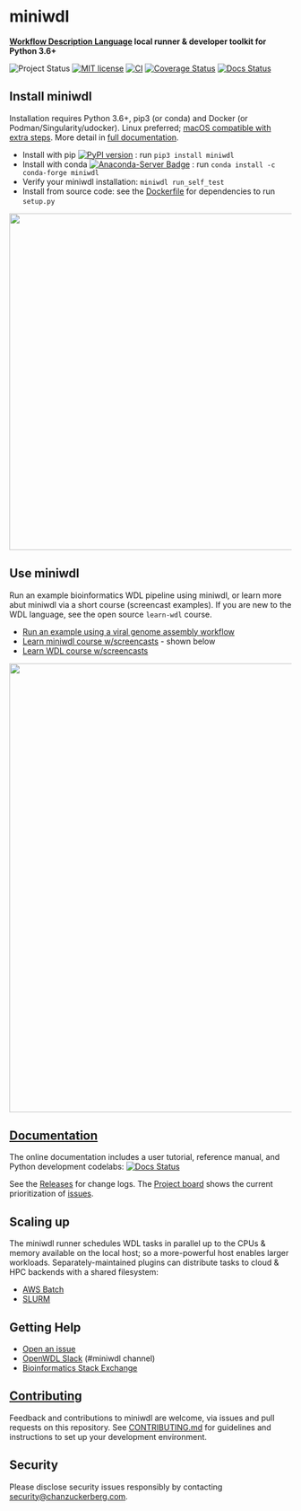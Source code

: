# miniwdl
**[Workflow Description Language](http://openwdl.org/) local runner & developer toolkit for Python 3.6+**

![Project Status](https://img.shields.io/badge/status-stable-green.svg)
[![MIT license](https://img.shields.io/badge/license-MIT-brightgreen.svg)](https://github.com/chanzuckerberg/miniwdl/blob/main/LICENSE)
[![CI](https://github.com/chanzuckerberg/miniwdl/workflows/CI/badge.svg?branch=main)](https://github.com/chanzuckerberg/miniwdl/actions?query=workflow%3ACI)
[![Coverage Status](https://coveralls.io/repos/github/chanzuckerberg/miniwdl/badge.svg?branch=main)](https://coveralls.io/github/chanzuckerberg/miniwdl?branch=main)
[![Docs Status](https://readthedocs.org/projects/miniwdl/badge/?version=latest)](https://miniwdl.readthedocs.io/en/latest/)

## Install miniwdl

Installation requires Python 3.6+, pip3 (or conda) and Docker (or Podman/Singularity/udocker). Linux preferred; [macOS compatible with extra steps](https://github.com/chanzuckerberg/miniwdl/issues/145). More detail in [full documentation](https://miniwdl.readthedocs.io/en/latest/getting_started.html).

- Install with pip [![PyPI version](https://img.shields.io/pypi/v/miniwdl.svg)](https://pypi.org/project/miniwdl/) : run `pip3 install miniwdl`
- Install with conda [![Anaconda-Server Badge](https://anaconda.org/conda-forge/miniwdl/badges/version.svg)](https://anaconda.org/conda-forge/miniwdl) : run `conda install -c conda-forge miniwdl`
- Verify your miniwdl installation: `miniwdl run_self_test`
- Install from source code: see the [Dockerfile](https://github.com/chanzuckerberg/miniwdl/blob/main/Dockerfile) for dependencies to run `setup.py`

<img src="https://github.com/openwdl/learn-wdl/blob/master/images/miniwdl-dev.png" width=600>

## Use miniwdl

Run an example bioinformatics WDL pipeline using miniwdl, or learn more abut miniwdl via a short course (screencast examples).  If you are new to the WDL language, see the open source `learn-wdl` course.  

- [Run an example using a viral genome assembly workflow](https://miniwdl.readthedocs.io/en/latest/getting_started.html)
- [Learn miniwdl course w/screencasts](https://github.com/openwdl/learn-wdl/tree/master/6_miniwdl_course) - shown below
- [Learn WDL course w/screencasts](https://github.com/openwdl/learn-wdl)

[<img src="https://github.com/openwdl/learn-wdl/blob/master/images/miniwdl-screencasts.png" width=800>](https://www.youtube.com/playlist?list=PL4Q4HssKcxYv1FQJUD6D1Cu0Q1O-_S1hM)

## [Documentation](https://miniwdl.readthedocs.io/en/latest/WDL.html)

The online documentation includes a user tutorial, reference manual, and Python development codelabs: [![Docs Status](https://readthedocs.org/projects/miniwdl/badge/?version=latest)](https://miniwdl.readthedocs.io/en/latest/WDL.html)

See the [Releases](https://github.com/chanzuckerberg/miniwdl/releases) for change logs. The [Project board](https://github.com/chanzuckerberg/miniwdl/projects/1) shows the current prioritization of [issues](https://github.com/chanzuckerberg/miniwdl/issues).

## Scaling up

The miniwdl runner schedules WDL tasks in parallel up to the CPUs & memory available on the local host; so a more-powerful host enables larger workloads. Separately-maintained plugins can distribute tasks to cloud & HPC backends with a shared filesystem:

* [AWS Batch](https://github.com/miniwdl-ext/miniwdl-aws)
* [SLURM](https://github.com/miniwdl-ext/miniwdl-slurm)

## Getting Help

* [Open an issue](https://github.com/chanzuckerberg/miniwdl/issues)
* [OpenWDL Slack](https://openwdl.slack.com/) (#miniwdl channel)
* [Bioinformatics Stack Exchange](https://bioinformatics.stackexchange.com/questions/tagged/wdl)

## [Contributing](https://github.com/chanzuckerberg/miniwdl/blob/main/CONTRIBUTING.md)

Feedback and contributions to miniwdl are welcome, via issues and pull requests on this repository. See [CONTRIBUTING.md](https://github.com/chanzuckerberg/miniwdl/blob/main/CONTRIBUTING.md) for guidelines and instructions to set up your development environment.

## Security

Please disclose security issues responsibly by contacting security@chanzuckerberg.com.
